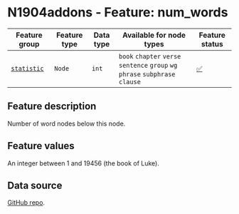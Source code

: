 # N1904addons - Feature: num_words

Feature group |Feature type | Data type | Available for node types | Feature status
---  | --- | --- | --- | ---
[`statistic`](README.md#feature-group-statistic) | `Node` | `int` |`book` `chapter` `verse` `sentence` `group` `wg` `phrase` `subphrase` `clause` | [✅](featurestatus.md#Trustworthy "Trustworthy")

## Feature description

Number of word nodes below this node.

## Feature values

An integer between 1 and 19456 (the book of Luke).

## Data source

[GitHub repo](https://tonyjurg.github.io/Create-TF-stat-features/).
